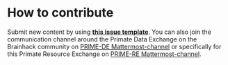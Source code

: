 # How to contribute
Submit new content by using **[this issue template](https://github.com/PRIME-RE/prime-re.github.io/issues/new?assignees=&labels=new-resource&template=new-resource.md&title=%3CResource+Name%3E)**. You can also join the communication channel around the Primate Data Exchange on the Brainhack community on [PRIME-DE Mattermost-channel](https://mattermost.brainhack.org/brainhack/channels/prime-de) or specifically for this Primate Resource Exchange on [PRIME-RE Mattermost-channel](https://mattermost.brainhack.org/brainhack/channels/compmri_resourcehub).

